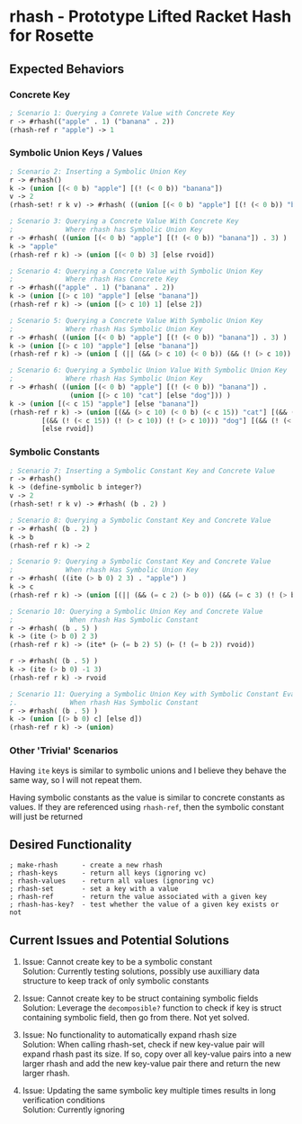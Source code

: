 # rhash - Prototype Lifted Racket Hash for Rosette

## Expected Behaviors

### Concrete Key

```lisp
; Scenario 1: Querying a Conrete Value with Concrete Key
r -> #rhash(("apple" . 1) ("banana" . 2))
(rhash-ref r "apple") -> 1
```

### Symbolic Union Keys / Values

```lisp
; Scenario 2: Inserting a Symbolic Union Key
r -> #rhash()
k -> (union [(< 0 b) "apple"] [(! (< 0 b)) "banana"])
v -> 2
(rhash-set! r k v) -> #rhash( ((union [(< 0 b) "apple"] [(! (< 0 b)) "banana"]) . 3) )

; Scenario 3: Querying a Concrete Value With Concrete Key
;             Where rhash has Symbolic Union Key
r -> #rhash( ((union [(< 0 b) "apple"] [(! (< 0 b)) "banana"]) . 3) )
k -> "apple"
(rhash-ref r k) -> (union [(< 0 b) 3] [else rvoid])

; Scenario 4: Querying a Concrete Value with Symbolic Union Key
;             Where rhash Has Concrete Key
r -> #rhash(("apple" . 1) ("banana" . 2))
k -> (union [(> c 10) "apple"] [else "banana"])
(rhash-ref r k) -> (union [(> c 10) 1] [else 2])

; Scenario 5: Querying a Concrete Value With Symbolic Union Key
;             Where rhash Has Symbolic Union Key
r -> #rhash( ((union [(< 0 b) "apple"] [(! (< 0 b)) "banana"]) . 3) )
k -> (union [(> c 10) "apple"] [else "banana"])
(rhash-ref r k) -> (union [ (|| (&& (> c 10) (< 0 b)) (&& (! (> c 10)) (! (< 0 b)))) 3 ] [ else rvoid ])

; Scenario 6: Querying a Symbolic Union Value With Symbolic Union Key
;             Where rhash Has Symbolic Union Key
r -> #rhash( ((union [(< 0 b) "apple"] [(! (< 0 b)) "banana"]) . 
               (union [(> c 10) "cat"] [else "dog"])) )
k -> (union [(< c 15) "apple"] [else "banana"])
(rhash-ref r k) -> (union [(&& (> c 10) (< 0 b) (< c 15)) "cat"] [(&& (! (> c 10)) (< 0 b)) "dog"]
        [(&& (! (< c 15)) (! (> c 10)) (! (> c 10))) "dog"] [(&& (! (< c 15)) (! (< 0 b))) "cat"]
        [else rvoid])
```

### Symbolic Constants

```lisp
; Scenario 7: Inserting a Symbolic Constant Key and Concrete Value
r -> #rhash()
k -> (define-symbolic b integer?)
v -> 2
(rhash-set! r k v) -> #rhash( (b . 2) )

; Scenario 8: Querying a Symbolic Constant Key and Concrete Value
r -> #rhash( (b . 2) )
k -> b
(rhash-ref r k) -> 2

; Scenario 9: Querying a Symbolic Constant Key and Concrete Value
;             When rhash Has Symbolic Union Key
r -> #rhash( ((ite (> b 0) 2 3) . "apple") )
k -> c
(rhash-ref r k) -> (union [(|| (&& (= c 2) (> b 0)) (&& (= c 3) (! (> b 0)))) "apple"] [else rvoid])

; Scenario 10: Querying a Symbolic Union Key and Concrete Value
;              When rhash Has Symbolic Constant
r -> #rhash( (b . 5) )
k -> (ite (> b 0) 2 3)
(rhash-ref r k) -> (ite* (⊢ (= b 2) 5) (⊢ (! (= b 2)) rvoid))

r -> #rhash( (b . 5) )
k -> (ite (> b 0) -1 3)
(rhash-ref r k) -> rvoid

; Scenario 11: Querying a Symbolic Union Key with Symbolic Constant Evaluation and Concrete Value
;.             When rhash Has Symbolic Constant
r -> #rhash( (b . 5) )
k -> (union [(> b 0) c] [else d])
(rhash-ref r k) -> (union)
```

### Other 'Trivial' Scenarios

Having `ite` keys is similar to symbolic unions and I believe they behave the same way, so I will not repeat them.  

Having symbolic constants as the value is similar to concrete constants as values. If they are referenced using
`rhash-ref`, then the symbolic constant will just be returned

## Desired Functionality
```
; make-rhash      - create a new rhash
; rhash-keys      - return all keys (ignoring vc)
; rhash-values    - return all values (ignoring vc)
; rhash-set       - set a key with a value
; rhash-ref       - return the value associated with a given key
; rhash-has-key?  - test whether the value of a given key exists or not
```

## Current Issues and Potential Solutions

1. Issue: Cannot create key to be a symbolic constant  
    Solution: Currently testing solutions, possibly use auxilliary data structure to keep track of only symbolic
    constants

2. Issue: Cannot create key to be struct containing symbolic fields   
    Solution: Leverage the `decomposible?` function to check if key is struct containing symbolic field, then go from
    there. Not yet solved.
 
3. Issue: No functionality to automatically expand rhash size   
    Solution: When calling rhash-set, check if new key-value pair will expand rhash past its size. If so, copy over all
    key-value pairs into a new larger rhash and add the new key-value pair there and return the new larger rhash.

4. Issue: Updating the same symbolic key multiple times results in long verification conditions   
    Solution: Currently ignoring
